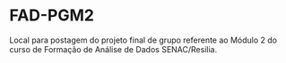 # FAD-PGM2
Local para postagem do projeto final de grupo referente ao Módulo 2 do curso de Formação de Análise de Dados SENAC/Resilia.
